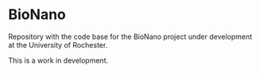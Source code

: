 # BioNano

Repository with the code base for the BioNano project under development at the University of Rochester.

This is a work in development.
